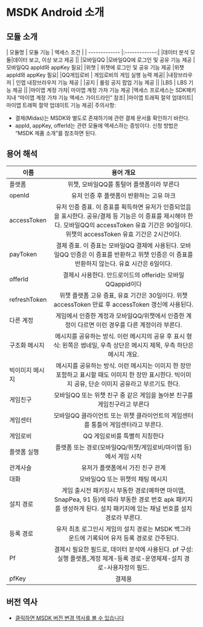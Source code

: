 ﻿
MSDK Android 소개
=======


모듈 소개
---

| 모듈명 | 모듈 기능 | 액세스 조건 |
| ------------- |:-------------:|
|데이터 분석 모듈|데이터 보고, 이상 보고 제공	||
|모바일QQ	 |모바일QQ에 로그인 및 공유 기능 제공	|모바일QQ appId와 appKey 필요|
|위챗 |	위챗에 로그인 및 공유 기능 제공	|위챗 appId와 appKey 필요|
|QQ게임로비	| 게임로비의 게임 실행 능력 제공|
|내장브라우저	| 인앱 내장브라우저 기능 제공	|
|공지	| 롤링 공지 팝업 기능 제공	||
|LBS	| LBS 기능 제공	||
|마이앱 계정 가챠|	마이앱 계정 가챠 기능 제공	|액세스 프로세스는 SDK패키지내 “마이앱 계정 가챠 기능 액세스 가이드라인” 참조|
|마이앱 트래픽 절약 업데이트|	마이앱 트래픽 절약 업데이트 기능 제공|
주의사항:
- 결제(Midas)는 MSDK와 별도로 존재하기에 관련 결제 문서를 확인하기 바란다.
- appId, appKey, offerId는 관련 모듈에 액세스하는 증빙이다. 신청 방법은 “MSDK 제품 소개”를 참조하면 된다.

용어 해석
---

| 이름 | 용어 개요 |
| ------------- |:-------------:|
| 플랫폼| 위챗, 모바일QQ를 통털어 플랫폼이라 부른다|
|openId|유저 인증 후 플랫폼이 반환하는 고유 마크|
|accessToken|유저 인증 증표. 이 증표를 획득하면 유저가 인증되었음을 표시한다. 공유/결제 등 기능은 이 증표를 제시해야 한다. 모바일QQ의 accessToken 유효 기간은 90일이다. 위챗의 accessToken 유효 기간은 2시간이다.|
|payToken|결제 증표. 이 증표는 모바일QQ 결제에 사용된다. 모바일QQ 인증은 이 증표를 반환하고 위챗 인증은 이 증표를 반환하지 않는다. 유효 시간은 6일이다.|
|offerId|결제시 사용한다. 안드로이드의 offerid는 모바일QQappid이다|
|refreshToken|위챗 플랫폼 고유 증표, 유효 기간은 30일이다. 위챗accessToken 만료 후 accessToken 갱신에 사용된다.|
|다른 계정|게임에서 인증한 계정과 모바일QQ/위챗에서 인증한 계정이 다르면 이런 경우를 다른 계정이라 부른다. |
|구조화 메시지|메시지를 공유하는 방식. 이런 메시지의 공유 후 표시 형식: 왼쪽은 썸네일, 우측 상단은 메시지 제목, 우측 하단은 메시지 개요. |
|빅이미지 메시지|메시지를 공유하는 방식. 이런 메시지는 이미지 한 장만 포함하고 표시할 때도 이미지 한 장만 표시한다. 빅이미지 공유, 단순 이미지 공유라고 부르기도 한다.|
|게임친구|모바일QQ 또는 위챗 친구 중 같은 게임을 놀아본 친구를 게임친구라고 부른다|
|게임센터|모바일QQ 클라이언트 또는 위챗 클라이언트의 게임센터를 통틀어 게임센터라고 부른다.|
|게임로비|QQ 게임로비를 특별히 지칭한다|
|플랫폼 실행|플랫폼 또는 경로(모바일QQ/위챗/게임로비/마이앱 등)에서 게임 시작|
|관계사슬|유저가 플랫폼에서 가진 친구 관계|
|대화|모바일QQ 또는 위챗의 채팅 메시지|
|설치 경로|게임 출시전 패키징시 부동한 경로(예하면 마이앱, SnapPea, 91 등)에 따라 부동한 경로 번호 apk 패키지를 생성하게 된다. 설치 패키지에 있는 채널 번호를 설치 경로라 부른다.|
|등록 경로|유저 최초 로그인시 게임의 설치 경로는 MSDK 백그라운드에 기록되어 유저 등록 경로로 간주된다.|
|Pf|결제시 필요한 필드로, 데이터 분석에 사용된다. pf 구성: 실행 플랫폼_계정 체계-등록 경로-운영체제-설치 경로-사용자정의 필드.|
|pfKey| 결제용|

버전 역사
---
* [클릭하면 MSDK 버전 변경 역사를 볼 수 있습니다](version.md)

